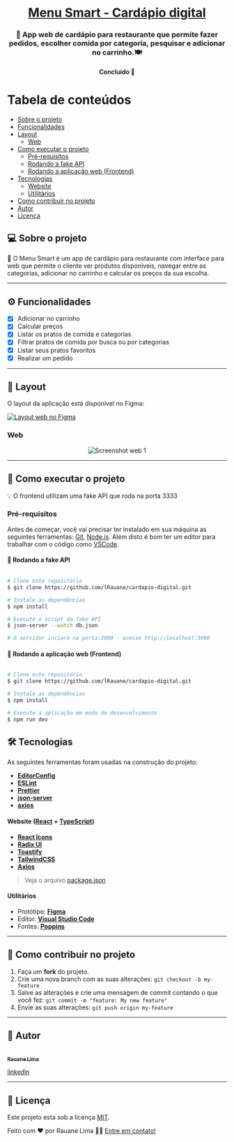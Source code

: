 <h1 align="center">
      <a href="#" alt=""> Menu Smart - Cardápio digital</a>
</h1>

<h3 align="center">
    🥣 App web de cardápio para restaurante que permite fazer pedidos, escolher comida por categoria, pesquisar e adicionar no carrinho.🍽️
</h3>

<h4 align="center">
	Concluído 🚀
</h4>

Tabela de conteúdos
=================

   * [Sobre o projeto](#sobre-o-projeto)
   * [Funcionalidades](#funcionalidades)
   * [Layout](#layout)
     * [Web](#layout-web)
   * [Como executar o projeto](#como-executar-o-projeto)
     * [Pré-requisitos](#pre-requisitos)
     * [Rodando a fake API](#rodando-o-backend)
     * [Rodando a aplicação web (Frontend)](#rodando-a-aplicacao-web-frontend)
   * [Tecnologias](#tecnologias)
     * [Website](#tecnologias-website)
     * [Utilitários](#utilitarios)
   * [Como contribuir no projeto](#como-contribuir)
   * [Autor](#autor)
   * [Licença](#licenca)



## 💻 Sobre o projeto <a name="sobre-o-projeto"></a>

🥣 O Menu Smart é um app de cardápio para restaurante com interface para web que permite o cliente ver produtos disponíveis, navegar entre as categorias, adicionar no carrinho e calcular os preços da sua escolha.

---

## ⚙️ Funcionalidades <a name="funcionalidades"></a>

  - [x] Adicionar no carrinho
  - [x] Calcular preços
  - [x] Listar os pratos de comida e categorias
  - [x] Filtrar pratos de comida por busca ou por categorias
  - [x] Listar seus pratos favoritos
  - [x] Realizar um pedido

---

## 🎨 Layout <a name="layout"></a>

O layout da aplicação está disponível no Figma:

<a href="https://www.figma.com/file/yV8dAOolXTgZPv3eZpIhng/Trabalho-faculdade?type=design&t=WZR5vtOxSAe0t6az-0">
  <img alt="Layout web no Figma" src="https://img.shields.io/badge/Acessar%20Web%20-Figma-%2304D361">
</a>


### Web <a name="layout-web"></a>

<p align="center" style="display: flex; align-items: flex-start; justify-content: center;">
  <img alt="Screenshot web 1" src="https://github.com/lRauane/cardapio-digital/assets/102835801/263ffcca-70f3-4b73-8cff-ba770ea9e344">
</p>


---

## 🚀 Como executar o projeto <a name="como-executar-o-projeto"></a>

💡 O frontend utilizam uma fake API que roda na porta 3333

### Pré-requisitos <a name="pre-requisitos"></a>

Antes de começar, você vai precisar ter instalado em sua máquina as seguintes ferramentas:
[Git](https://git-scm.com), [Node.js](https://nodejs.org/en/). 
Além disto é bom ter um editor para trabalhar com o código como [VSCode](https://code.visualstudio.com/).

#### 🎲 Rodando a fake API <a name="rodando-o-backend"></a>

```bash

# Clone este repositório
$ git clone https://github.com/lRauane/cardapio-digital.git

# Instale as dependências
$ npm install

# Execute o script da fake API
$ json-server --watch db.json

# O servidor inciará na porta:3000 - acesse http://localhost:3000 

```


#### 🧭 Rodando a aplicação web (Frontend) <a name="rodando-a-aplicacao-web-frontend"></a>

```bash

# Clone este repositório
$ git clone https://github.com/lRauane/cardapio-digital.git

# Instale as dependências
$ npm install

# Execute a aplicação em modo de desenvolvimento
$ npm run dev

```

## 🛠 Tecnologias <a name="tecnologias"></a>

As seguintes ferramentas foram usadas na construção do projeto:

-   **[EditorConfig](https://editorconfig.org/)**
-   **[ESLint](https://eslint.org/)**
-   **[Prettier](https://prettier.io/)**
-   **[json-server](https://github.com/typicode/json-server)**
-   **[axios](https://axios-http.com/ptbr/docs/intro)**

#### **Website**  ([React](https://reactjs.org/)  +  [TypeScript](https://www.typescriptlang.org/)) <a name="tecnologias-website"></a>

-   **[React Icons](https://react-icons.github.io/react-icons/)**
-   **[Radix UI](https://www.radix-ui.com/)**
-   **[Toastify](https://www.npmjs.com/package/react-toastify)**
-   **[TailwindCSS](https://tailwindcss.com/)**
-   **[Axios](https://github.com/axios/axios)**

> Veja o arquivo  [package.json](https://github.com/lRauane/cardapio-digital/blob/main/package.json)


#### **Utilitários** <a name="utilitarios"></a>

-   Protótipo:  **[Figma](https://www.figma.com/)**
-   Editor:  **[Visual Studio Code](https://code.visualstudio.com/)**
-   Fontes:  **[Poppins](https://fonts.google.com/specimen/Poppins)**


---

## 💪 Como contribuir no projeto <a name="como-contribuir"></a>

1. Faça um **fork** do projeto.
2. Crie uma nova branch com as suas alterações: `git checkout -b my-feature`
3. Salve as alterações e crie uma mensagem de commit contando o que você fez: `git commit -m "feature: My new feature"`
4. Envie as suas alterações: `git push origin my-feature`

---

## 🦸 Autor <a name="autor"></a>

<a href="https://github.com/lRauane">
 <br />
 <sub><b>Rauane Lima</b></sub></a>
 <br />

[linkedln](https://www.linkedin.com/in/rauanee/)

---

## 📝 Licença <a name="licenca"></a>

Este projeto esta sob a licença [MIT](./LICENSE).

Feito com ❤️ por Rauane Lima 👋🏽 [Entre em contato!](https://www.linkedin.com/in/rauanee/)
